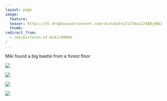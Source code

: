 ```yaml
---
layout: page
image:
  feature:
  teaser: https://dl.dropboxusercontent.com/sh/ea1wtnz7z734o12/AADjdWLhQj17OEXnHbqWTBCSa/mikin-kuvat/3/DS31119-245px.jpg
  thumb:
redirect_from:
  - /en/pictures-of-miki/00064/
---
```


Miki found a big beetle from a forest floor

[![](https://dl.dropboxusercontent.com/sh/ea1wtnz7z734o12/AADxkkE1AUNfS8W24LlOGCYTa/mikin-kuvat/3/DS31147-800px.jpg)](https://dl.dropboxusercontent.com/sh/ea1wtnz7z734o12/AACtOPeN7a6of0j63tdFI2Gra/mikin-kuvat/3/DS31147.jpg)

[![](https://dl.dropboxusercontent.com/sh/ea1wtnz7z734o12/AAC9P6YjG8hnMb3K1E9ENW9sa/mikin-kuvat/3/DS31128-800px.jpg)](https://dl.dropboxusercontent.com/sh/ea1wtnz7z734o12/AADvXThnWyTlfFraQRZnvoE3a/mikin-kuvat/3/DS31128.jpg)

[![](https://dl.dropboxusercontent.com/sh/ea1wtnz7z734o12/AADg-hJOJ2bDLXYDR0ytSrtKa/mikin-kuvat/3/DS31126-800px.jpg)](https://dl.dropboxusercontent.com/sh/ea1wtnz7z734o12/AADfV1QeeIcVp40X8Hygp5OEa/mikin-kuvat/3/DS31126.jpg)

[![](https://dl.dropboxusercontent.com/sh/ea1wtnz7z734o12/AACSSZmW9xfCGu7ERLp93lffa/mikin-kuvat/3/DS31119-800px.jpg)](https://dl.dropboxusercontent.com/sh/ea1wtnz7z734o12/AACkdTyYbMJNIdghBC0Gaw81a/mikin-kuvat/3/DS31119.jpg)
